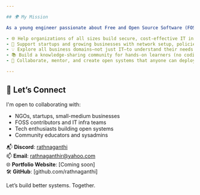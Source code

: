 ```yaml
---

## 🌍 My Mission

As a young engineer passionate about Free and Open Source Software (FOSS), I’m on a journey to:

- 🌐 Help organizations of all sizes build secure, cost-effective IT infrastructure
- 🏢 Support startups and growing businesses with network setup, policies, and automation
- 💡 Explore all business domains—not just IT—to understand their needs and improve systems
- 📚 Build a knowledge-sharing community for hands-on learners (no coding required)
- 👥 Collaborate, mentor, and create open systems that anyone can deploy and manage

---
```


## 🤝 Let’s Connect

I'm open to collaborating with:

- NGOs, startups, small-medium businesses
- FOSS contributors and IT infra teams
- Tech enthusiasts building open systems
- Community educators and sysadmins

📬 **Discord**: [rathnaganthi](https://discordapp.com/users/rathnaganthi)  
📫 **Email**: rathnaganthir@yahoo.com  
🌐 **Portfolio Website**: [Coming soon]  
🛠️ **GitHub**: [github.com/rathnaganthi]

Let’s build better systems. Together.
